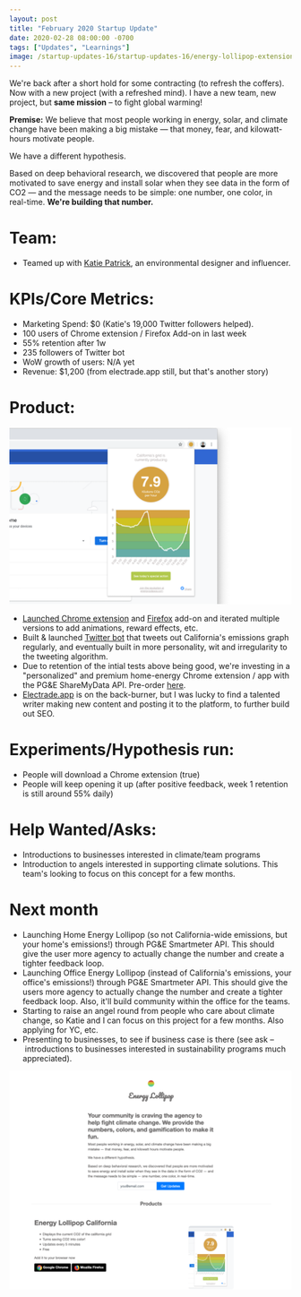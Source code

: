 ```yaml
---
layout: post
title: "February 2020 Startup Update"
date: 2020-02-28 08:00:00 -0700
tags: ["Updates", "Learnings"]
image: /startup-updates-16/startup-updates-16/energy-lollipop-extension.png
---
```


We're back after a short hold for some contracting (to refresh the coffers). Now with a new project (with a refreshed mind). I have a new team, new project, but **same mission** – to fight global warming!

**Premise:**
We believe that most people working in energy, solar, and climate change have been making a big mistake — that money, fear, and kilowatt-hours motivate people.

We have a different hypothesis.

Based on deep behavioral research, we discovered that people are more motivated to save energy and install solar when they see data in the form of CO2 — and the message needs to be simple: one number, one color, in real-time. **We're building that number.**

# Team: 

- Teamed up with [Katie Patrick](https://twitter.com/katiepatrick), an environmental designer and influencer.

# KPIs/Core Metrics:

- Marketing Spend: $0 (Katie's 19,000 Twitter followers helped).
- 100 users of Chrome extension / Firefox Add-on in last week
- 55% retention after 1w
- 235 followers of Twitter bot
- WoW growth of users: N/A yet
- Revenue: $1,200 (from electrade.app still, but that's another story)

# Product:

![](/assets/startup-updates-16/energy-lollipop-extension.png)

- [Launched Chrome extension](https://chrome.google.com/webstore/detail/energy-lollipop/jolcdgpgpdlpjafhepiicopakoiifdfm?hl=en) and [Firefox](https://addons.mozilla.org/en-US/firefox/addon/energy-lollipop/) add-on and iterated multiple versions to add animations, reward effects, etc.
- Built & launched [Twitter bot](https://twitter.com/energylollipop) that tweets out California's emissions graph regularly, and eventually built in more personality, wit and irregularity to the tweeting algorithm.
- Due to retention of the intial tests above being good, we're investing in a "personalized" and premium home-energy Chrome extension / app with the PG&E ShareMyData API. Pre-order [here](https://energylollipop.com).
- [Electrade.app](https://www.electrade.app) is on the back-burner, but I was lucky to find a talented writer making new content and posting it to the platform, to further build out SEO.

# Experiments/Hypothesis run:

- People will download a Chrome extension (true)
- People will keep opening it up (after positive feedback, week 1 retention is still around 55% daily)

# Help Wanted/Asks:

- Introductions to businesses interested in climate/team programs
- Introduction to angels interested in supporting climate solutions. This team's looking to focus on this concept for a few months.

# Next month

- Launching Home Energy Lollipop (so not California-wide emissions, but your home's emissions!) through PG&E Smartmeter API. This should give the user more agency to actually change the number and create a tighter feedback loop.
- Launching Office Energy Lollipop (instead of California's emissions, your office's emissions!) through PG&E Smartmeter API. This should give the users more agency to actually change the number and create a tighter feedback loop. Also, it'll build community within the office for the teams.
- Starting to raise an angel round from people who care about climate change, so Katie and I can focus on this project for a few months. Also applying for YC, etc.
- Presenting to businesses, to see if business case is there (see ask – introductions to businesses interested in sustainability programs much appreciated).

<a href="https://energylollipop.netlify.com" target="_blank"><img class="blog-shadows" src="/assets/startup-updates-16/energy-lollipop-website.png" /></a>
